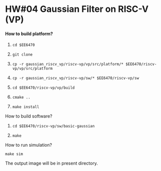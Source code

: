 # HW#04 Gaussian Filter on RISC-V  (VP)

#### How to build platform?

1. ```shell
   cd $EE6470
   ```

2. ```
   git clone 
   ```

3. ```shell
   cp -r gaussian_riscv_vp/riscv-vp/vp/src/platform/* $EE6470/riscv-vp/vp/src/platform
   ```

4. ```shell
   cp -r gaussian_riscv_vp/riscv-vp/sw/* $EE6470/riscv-vp/sw
   ```

5. ```shell
   cd $EE6470/riscv-vp/vp/build
   ```

6. ```shell
   cmake ..
   ```

7. ```shell
   make install
   ```

How to build software?

1. ```shell
   cd $EE6470/riscv-vp/sw/basic-gaussian
   ```

2. ```
   make
   ```

How to run simulation?

```
make sim
```

The output image will be in present directory.









